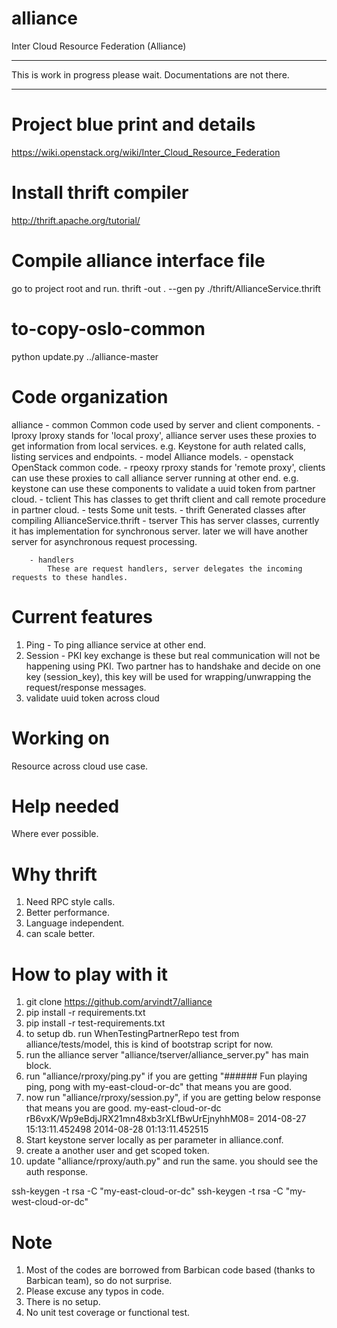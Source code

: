 alliance
========

Inter Cloud Resource Federation (Alliance)

***
This is work in progress please wait.
Documentations are not there. 
***

Project blue print and details
==============================
https://wiki.openstack.org/wiki/Inter_Cloud_Resource_Federation

Install thrift compiler
=======================
http://thrift.apache.org/tutorial/

Compile alliance interface file
===============================

go to project root and run.
thrift -out . --gen  py ./thrift/AllianceService.thrift 

to-copy-oslo-common
===================
python update.py ../alliance-master


Code organization
=================

alliance
    - common
        Common code used by server and client components.
    - lproxy 
        lproxy stands for 'local proxy', alliance server uses these proxies to get information from local services.
        e.g. Keystone for auth related calls, listing services and endpoints.
    - model
        Alliance models.
    - openstack
        OpenStack common code.
    - rpeoxy
        rproxy stands for 'remote proxy', clients can use these proxies to call alliance server running at other end.
        e.g. keystone can use these components to validate a uuid token from partner cloud. 
    - tclient
        This has classes to get thrift client and call remote procedure in partner cloud.
    - tests
        Some unit tests.
    - thrift
        Generated classes after compiling AllianceService.thrift
    - tserver
        This has server classes, currently it has implementation for synchronous server.
        later we will have another server for asynchronous request processing.  
        
        - handlers
            These are request handlers, server delegates the incoming requests to these handles.

Current features
================
1. Ping - To ping alliance service at other end.
2. Session - PKI key exchange is these but real communication will not be happening using PKI. Two partner has to handshake and decide on one key (session_key),    this key will be used for wrapping/unwrapping the request/response messages. 
3. validate uuid token across cloud

Working on
=========
Resource across cloud use case.

Help needed
===========
Where ever possible.
           
Why thrift
==========
1. Need RPC style calls.
2. Better performance.
3. Language independent.
4. can scale better.

How to play with it
==================

1. git clone https://github.com/arvindt7/alliance
2. pip install -r requirements.txt
3. pip install -r test-requirements.txt
4. to setup db. run WhenTestingPartnerRepo test from alliance/tests/model, this is kind of bootstrap script for now.
5. run the alliance server "alliance/tserver/alliance_server.py" has main block.
6. run "alliance/rproxy/ping.py"
    if you are getting "###### Fun playing ping, pong with my-east-cloud-or-dc" that means you are good. 
7. now run "alliance/rproxy/session.py", if you are getting below response that means you are good.
        my-east-cloud-or-dc
        rB6vxK/Wp9eBdjJRX21mn48xb3rXLfBwUrEjnyhhM08=
        2014-08-27 15:13:11.452498
        2014-08-28 01:13:11.452515
8. Start keystone server locally as per parameter in alliance.conf.
9. create a another user and get scoped token.
10. update "alliance/rproxy/auth.py" and run the same. you should see the auth response.

ssh-keygen -t rsa -C "my-east-cloud-or-dc"
ssh-keygen -t rsa -C "my-west-cloud-or-dc"

Note
====
1. Most of the codes are borrowed from Barbican code based (thanks to Barbican team), so do not surprise. 
2. Please excuse any typos in code. 
3. There is no setup.
4. No unit test coverage or functional test. 